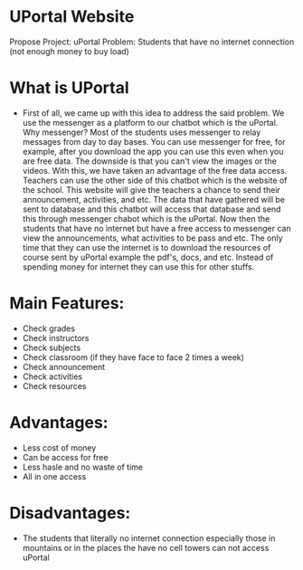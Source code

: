 # UPortal Website

Propose Project: uPortal
Problem: Students that have no internet connection (not enough money to buy load)

# What is UPortal

- First of all, we came up with this idea to address the said problem. We use the messenger as a platform to our chatbot which is the uPortal. Why  messenger? Most of the students uses messenger to relay messages from day to day bases. You can use messenger for free, for example, after you download the app you can use this even when you are free data. The downside is that you can't view the images or the videos. With this, we have taken an advantage of the free data access. Teachers can use the other side of this chatbot which is the website of the school. This website will give the teachers a chance to send their announcement, activities, and etc. The data that have gathered will be sent to database and this chatbot will access that database and send this through messenger chabot which is the uPortal. Now then the students that have no internet but have a free access to messenger can view the announcements, what activities to be pass and etc. The only time that they can use the internet is to download the resources of course sent by uPortal example the pdf's, docs, and etc. Instead of spending money for internet they can use this for other stuffs.

# Main Features:
- Check grades
- Check instructors
- Check subjects
- Check classroom (if they have face to face 2 times a week)
- Check announcement
- Check activities
- Check resources

# Advantages:
- Less cost of money
- Can be access for free
- Less hasle and no waste of time
- All in one access

# Disadvantages:
- The students that literally no internet connection especially those in mountains or in the places the have no cell towers can not access uPortal

